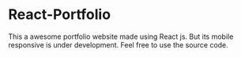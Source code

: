 # React-Portfolio
This a awesome portfolio website made using React js. But its mobile responsive is under development. Feel free to use the source code.
